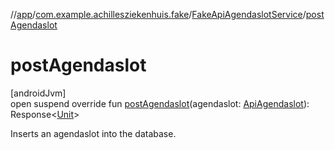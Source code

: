 //[app](../../../index.md)/[com.example.achillesziekenhuis.fake](../index.md)/[FakeApiAgendaslotService](index.md)/[postAgendaslot](post-agendaslot.md)

# postAgendaslot

[androidJvm]\
open suspend override fun [postAgendaslot](post-agendaslot.md)(agendaslot: [ApiAgendaslot](../../com.example.achillesziekenhuis.network/-api-agendaslot/index.md)): Response&lt;[Unit](https://kotlinlang.org/api/latest/jvm/stdlib/kotlin/-unit/index.html)&gt;

Inserts an agendaslot into the database.
